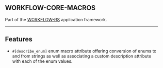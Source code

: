 ## WORKFLOW-CORE-MACROS

Part of the [WORKFLOW-RS](https://github.com/workflow-rs) application framework.

***

## Features

* `#[describe_enum]` enum macro attribute offering conversion of enums to and from strings as well as associating a custom description attribute with each of the enum values.
